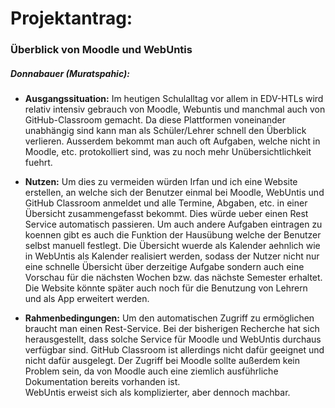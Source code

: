 # Projektantrag:
### Überblick von Moodle und WebUntis
##### Donnabauer (Muratspahic):

+ **Ausgangssituation:** Im heutigen Schulalltag vor allem in EDV-HTLs wird relativ intensiv gebrauch von Moodle, Webuntis und manchmal auch von GitHub-Classroom gemacht. 
  Da diese Plattformen voneinander unabhängig sind kann man als Schüler/Lehrer schnell den Überblick verlieren. Ausserdem bekommt man auch oft Aufgaben, welche nicht 
  in Moodle, etc. protokolliert sind, was zu noch mehr Unübersichtlichkeit fuehrt.

+ **Nutzen:**  Um dies zu vermeiden würden Irfan und ich eine Website erstellen, an welche sich der Benutzer einmal bei Moodle, WebUntis und GitHub Classroom anmeldet und alle Termine, Abgaben, etc. in 
  einer Übersicht zusammengefasst bekommt. Dies würde ueber einen Rest Service automatisch passieren. Um auch andere Aufgaben eintragen zu koennen gibt es auch die 
  Funktion der Hausübung welche der Benutzer selbst manuell festlegt. Die Übersicht wuerde als Kalender aehnlich wie in WebUntis als Kalender realisiert werden, sodass der Nutzer nicht nur eine schnelle
  Übersicht über derzeitige Aufgabe sondern auch eine Vorschau für die nächsten Wochen bzw. das nächste Semester erhaltet. Die Website könnte später auch noch für die Benutzung von Lehrern und als App erweitert werden.
  
+ **Rahmenbedingungen:** Um den automatischen Zugriff zu ermöglichen braucht man einen Rest-Service. Bei der bisherigen Recherche hat sich herausgestellt, dass solche Service für Moodle und WebUntis durchaus verfügbar sind.
  GitHub Classroom ist allerdings nicht dafür geeignet und nicht dafür ausgelegt. Der Zugriff bei Moodle sollte außerdem kein Problem sein, da von Moodle auch eine ziemlich ausführliche Dokumentation bereits vorhanden ist.  
  WebUntis erweist sich als komplizierter, aber dennoch machbar.
  
  
